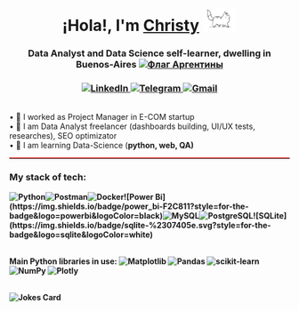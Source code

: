 <h1 align="center">¡Hola!, I'm <a href="https://www.linkedin.com/in/christy-matryonina/" target="_blank">Christy</a> 
<img src="https://github.com/Christymacarena/Christymacarena/blob/main/cat.gif" height="42"/></h1>
<h3 align="center">Data Analyst and Data Science self-learner, dwelling in Buenos-Aires <a href="https://ogeo.info/flags/flag-argentiny" target="_blank"><img alt="Флаг Аргентины"
src="https://ogeo.info/wp-content/uploads/2023/02/flag-argentiny-foto.png" width="30" height="20" /></a> </h3>
<h3 align="center"><a href="https://www.linkedin.com/in/christy-matryonina/" target="_blank"><img src="https://img.shields.io/badge/linkedin-%230077B5.svg?style=for-the-badge&logo=linkedin&logoColor=white" alt="LinkedIn"></a><a href="https://t.me/christymacarena" target="_blank">
  <img src="https://img.shields.io/badge/Telegram-2CA5E0?style=for-the-badge&logo=telegram&logoColor=white" alt="Telegram">
</a>
<a href="mailto:christymacarena.024@gmail.com" target="_blank">
  <img src="https://img.shields.io/badge/Gmail-D14836?style=for-the-badge&logo=gmail&logoColor=white" alt="Gmail">
</a>

</h3>
<br/>• 🌱 I worked as Project Manager in E-COM startup
<br/>• 🐾 I am Data Analyst freelancer (dashboards building, UI/UX tests, researches), SEO optimizator
<br/>• 🌱 I am learning Data-Science (<strong>python, web, QA)</br>
<hr style="border-top: 1px solid red;">
<h3 align="left">My stack of tech:</h3>
<img src="https://img.shields.io/badge/python-3670A0?style=for-the-badge&logo=python&logoColor=ffdd54" alt="Python"><img src="https://img.shields.io/badge/Postman-FF6C37?style=for-the-badge&logo=postman&logoColor=white" alt="Postman"><img src="https://img.shields.io/badge/docker-%230db7ed.svg?style=for-the-badge&logo=docker&logoColor=white" alt="Docker">![Power Bi](https://img.shields.io/badge/power_bi-F2C811?style=for-the-badge&logo=powerbi&logoColor=black)<img src="https://img.shields.io/badge/mysql-%2300f.svg?style=for-the-badge&logo=mysql&logoColor=white" alt="MySQL"><img src="https://img.shields.io/badge/postgres-%23316192.svg?style=for-the-badge&logo=postgresql&logoColor=white" alt="PostgreSQL">![SQLite](https://img.shields.io/badge/sqlite-%2307405e.svg?style=for-the-badge&logo=sqlite&logoColor=white)




<br/>Main Python libraries in use:
![Matplotlib](https://img.shields.io/badge/Matplotlib-%23ffffff.svg?style=for-the-badge&logo=Matplotlib&logoColor=black)
![Pandas](https://img.shields.io/badge/pandas-%23150458.svg?style=for-the-badge&logo=pandas&logoColor=white)
![scikit-learn](https://img.shields.io/badge/scikit--learn-%23F7931E.svg?style=for-the-badge&logo=scikit-learn&logoColor=white)
![NumPy](https://img.shields.io/badge/numpy-%23013243.svg?style=for-the-badge&logo=numpy&logoColor=white)
![Plotly](https://img.shields.io/badge/Plotly-%233F4F75.svg?style=for-the-badge&logo=plotly&logoColor=white)
<br/></br>


<img src="https://readme-jokes.vercel.app/api" alt="Jokes Card" />

